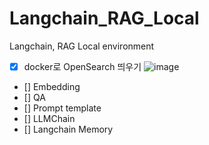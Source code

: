 # Langchain_RAG_Local
Langchain, RAG Local environment 

- [x] docker로 OpenSearch 띄우기
![image](https://github.com/user-attachments/assets/1a11555c-7168-4a74-93af-f9041b3760c0)


- [] Embedding
- [] QA
- [] Prompt template
- [] LLMChain
- [] Langchain Memory
